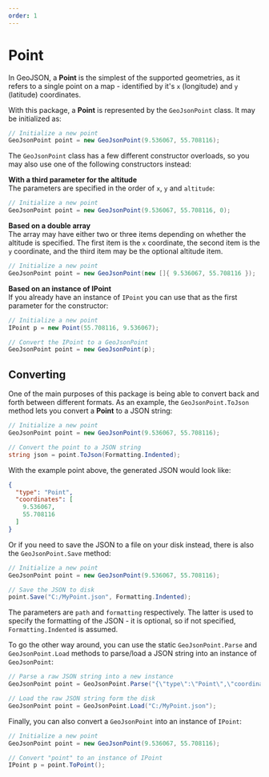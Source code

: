 ```yaml
---
order: 1
---
```


# Point

In GeoJSON, a **Point** is the simplest of the supported geometries, as it refers to a single point on a map - identified by it's `x` (longitude) and `y` (latitude) coordinates.

With this package, a **Point** is represented by the <code type="Skybrud.Essentials.Maps.GeoJson.Geometry.GeoJsonPoint, Skybrud.Essentials.Maps">GeoJsonPoint</code> class. It may be initialized as:

```csharp
// Initialize a new point
GeoJsonPoint point = new GeoJsonPoint(9.536067, 55.708116);
```

The <code type="Skybrud.Essentials.Maps.GeoJson.Geometry.GeoJsonPoint, Skybrud.Essentials.Maps">GeoJsonPoint</code> class has a few different constructor overloads, so you may also use one of the following constructors instead:

**With a third parameter for the altitude**  
The parameters are specified in the order of `x`, `y` and `altitude`:

```csharp
// Initialize a new point
GeoJsonPoint point = new GeoJsonPoint(9.536067, 55.708116, 0);
```

**Based on a double array**  
The array may have either two or three items depending on whether the altitude is specified. The first item is the `x` coordinate, the second item is the `y` coordinate, and the third item may be the optional altitude item.

```csharp
// Initialize a new point
GeoJsonPoint point = new GeoJsonPoint(new []{ 9.536067, 55.708116 });
```

**Based on an instance of IPoint**  
If you already have an instance of <code type="Skybrud.Essentials.Maps.Geometry.IPoint, Skybrud.Essentials">IPoint</code> you can use that as the first parameter for the constructor:


```csharp
// Initialize a new point
IPoint p = new Point(55.708116, 9.536067);

// Convert the IPoint to a GeoJsonPoint
GeoJsonPoint point = new GeoJsonPoint(p);
```


## Converting

One of the main purposes of this package is being able to convert back and forth between different formats. As an example, the `GeoJsonPoint.ToJson` method lets you convert a **Point** to a JSON string:

```csharp
// Initialize a new point
GeoJsonPoint point = new GeoJsonPoint(9.536067, 55.708116);

// Convert the point to a JSON string
string json = point.ToJson(Formatting.Indented);
```

With the example point above, the generated JSON would look like:

```json
{
  "type": "Point",
  "coordinates": [
    9.536067,
    55.708116
  ]
}
```

Or if you need to save the JSON to a file on your disk instead, there is also the `GeoJsonPoint.Save` method:

```csharp
// Initialize a new point
GeoJsonPoint point = new GeoJsonPoint(9.536067, 55.708116);

// Save the JSON to disk
point.Save("C:/MyPoint.json", Formatting.Indented);
```

The parameters are `path` and `formatting` respectively. The latter is used to specify the formatting of the JSON - it is optional, so if not specified, <code field="Newtonsoft.Json.Formatting.Indented">Formatting.Indented</code> is assumed.

To go the other way around, you can use the static `GeoJsonPoint.Parse` and `GeoJsonPoint.Load` methods to parse/load a JSON string into an instance of `GeoJsonPoint`:

```csharp
// Parse a raw JSON string into a new instance
GeoJsonPoint point = GeoJsonPoint.Parse("{\"type\":\"Point\",\"coordinates\":[9.536067,55.708116]}");
```

```csharp
// Load the raw JSON string form the disk
GeoJsonPoint point = GeoJsonPoint.Load("C:/MyPoint.json");
```

Finally, you can also convert a <code type="Skybrud.Essentials.Maps.GeoJson.Geometry.GeoJsonPoint, Skybrud.Essentials.Maps">GeoJsonPoint</code> into an instance of <code type="Skybrud.Essentials.Maps.Geometry.IPoint">IPoint</code>:

```csharp
// Initialize a new point
GeoJsonPoint point = new GeoJsonPoint(9.536067, 55.708116);

// Convert "point" to an instance of IPoint
IPoint p = point.ToPoint();
```
